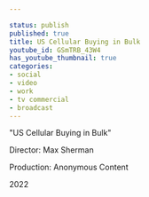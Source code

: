 ```yaml
---

status: publish
published: true
title: US Cellular Buying in Bulk
youtube_id: GSmTRB_43W4
has_youtube_thumbnail: true
categories:
- social
- video
- work
- tv commercial
- broadcast
---
```

"US Cellular Buying in Bulk"

Director: Max Sherman

Production: Anonymous Content

2022